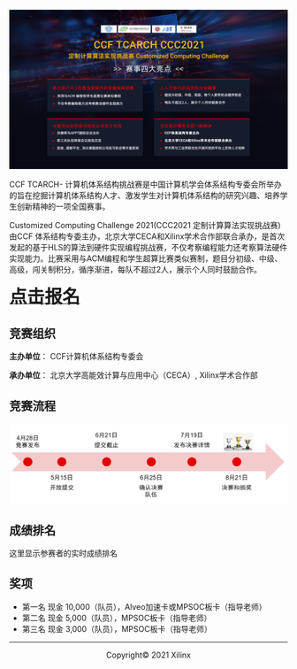 <!--# CCF TCARCH- Customized Computing Challenge 2021 !-->

![](./images/cover_new2.JPG)

CCF TCARCH- 计算机体系结构挑战赛是中国计算机学会体系结构专委会所举办的旨在挖掘计算机体系结构人才、激发学生对计算机体系结构的研究兴趣、培养学生创新精神的一项全国赛事。

Customized Computing Challenge 2021(CCC2021 定制计算算法实现挑战赛)由CCF 体系结构专委主办，北京大学CECA和Xilinx学术合作部联合承办，是首次发起的基于HLS的算法到硬件实现编程挑战赛，不仅考察编程能力还考察算法硬件实现能力。比赛采用与ACM编程和学生超算比赛类似赛制，题目分初级、中级、高级，闯关制积分，循序渐进，每队不超过2人，展示个人同时鼓励合作。


<a href="index.html"><font size="6" ><strong>点击报名</strong></font></a>


## 竞赛组织

**主办单位**： CCF计算机体系结构专委会

**承办单位**： 北京大学高能效计算与应用中心（CECA）, Xilinx学术合作部

## 竞赛流程

![](./images/timeline.png)

## 成绩排名

这里显示参赛者的实时成绩排名

## 奖项

- 第一名 现金 10,000（队员），Alveo加速卡或MPSOC板卡（指导老师）
- 第二名 现金 5,000（队员），MPSOC板卡（指导老师）
- 第三名 现金 3,000（队员），MPSOC板卡（指导老师）


---------------------------------------
<p align="center">Copyright&copy; 2021 Xilinx</p>
